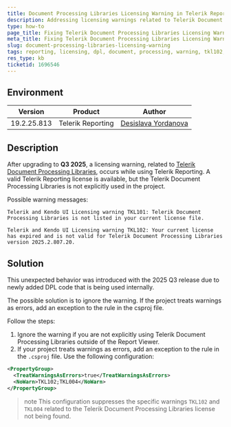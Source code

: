 ```yaml
---
title: Document Processing Libraries Licensing Warning in Telerik Reporting  
description: Addressing licensing warnings related to Telerik Document Processing Libraries when using Telerik Reporting.  
type: how-to  
page_title: Fixing Telerik Document Processing Libraries Licensing Warning  
meta_title: Fixing Telerik Document Processing Libraries Licensing Warning  
slug: document-processing-libraries-licensing-warning  
tags: reporting, licensing, dpl, document, processing, warning, tkl102, tkl101, tkl004  
res_type: kb  
ticketid: 1696546
---
```


## Environment  

|Version|Product|Author| 
|----|----|----| 
|19.2.25.813|Telerik Reporting|[Desislava Yordanova](https://www.telerik.com/blogs/author/desislava-yordanova)| 

## Description  

After upgrading to **Q3 2025**, a licensing warning, related to [Telerik Document Processing Libraries](https://docs.telerik.com/devtools/document-processing/introduction), occurs while using Telerik Reporting. A valid Telerik Reporting license is available, but the Telerik Document Processing Libraries is not explicitly used in the project.  

Possible warning messages:

`Telerik and Kendo UI Licensing warning TKL101: Telerik Document Processing Libraries is not listed in your current license file.`

`Telerik and Kendo UI Licensing warning TKL102: Your current license has expired and is not valid for Telerik Document Processing Libraries version 2025.2.807.20.`

## Solution  

This unexpected behavior was introduced with the 2025 Q3 release due to newly added DPL code that is being used internally. 

The possible solution is to ignore the warning. If the project treats warnings as errors, add an exception to the rule in the csproj file.

Follow the steps: 

1. Ignore the warning if you are not explicitly using Telerik Document Processing Libraries outside of the Report Viewer.  
1. If your project treats warnings as errors, add an exception to the rule in the `.csproj` file. Use the following configuration:  

````XML  
<PropertyGroup>  
  <TreatWarningsAsErrors>true</TreatWarningsAsErrors>  
  <NoWarn>TKL102;TKL004</NoWarn>  
</PropertyGroup>  
````

>note This configuration suppresses the specific warnings `TKL102` and `TKL004` related to the Telerik Document Processing Libraries license not being found.  

